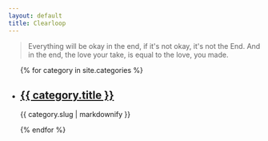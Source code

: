 ```yaml
---
layout: default
title: Clearloop
---
```



> Everything will be okay in the end, if it's not okay, it's not the End.
> And in the end, the love your take, is equal to the love, you made.

<ul>
    {% for category in site.categories %}
  <li>
    <h2><a href="{{ category.url }}">{{ category.title }}</a></h2>
    <p>{{ category.slug | markdownify }}</p>
  </li>
  {% endfor %}
</ul>

<!-- 
> All is above you all is sky.
> All is behind you all is sea. 
-->

